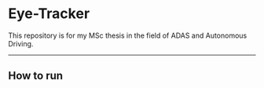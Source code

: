 # Eye-Tracker
This repository is for my MSc thesis in the field of ADAS and Autonomous Driving.
___
## How to run
